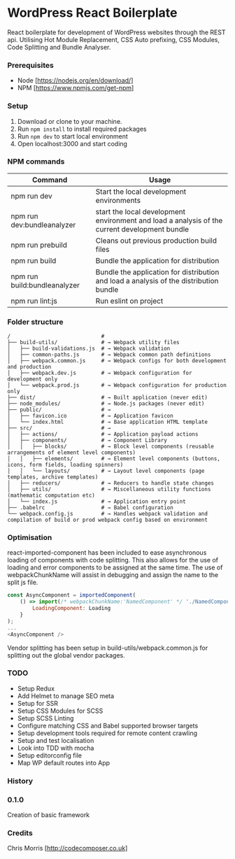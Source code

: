 # WordPress React Boilerplate
React boilerplate for development of WordPress websites through the REST api. Utilising Hot Module Replacement, CSS Auto prefixing, CSS Modules, Code Splitting and Bundle Analyser.

### Prerequisites

* Node [https://nodejs.org/en/download/]
* NPM [https://www.npmjs.com/get-npm]

### Setup

1. Download or clone to your machine.
2. Run `npm install` to install required packages
2. Run `npm dev` to start local environment
3. Open localhost:3000 and start coding

### NPM commands
Command  | Usage
------------- | -------------
npm run dev | Start the local development environments
npm run dev:bundleanalyzer | start the local development environment and load a analysis of the current development bundle
npm run prebuild | Cleans out previous production build files
npm run build | Bundle the application for distribution
npm run build:bundleanalyzer | Bundle the application for distribution and load a analysis of the distribution bundle
npm run lint:js | Run eslint on project

### Folder structure

```shell
/                             #
├── build-utils/              # → Webpack utility files
│   ├── build-validations.js  # → Webpack validation
│   ├── common-paths.js       # → Webpack common path definitions
│   ├── webpack.common.js     # → Webpack configs for both development and production
│   ├── webpack.dev.js        # → Webpack configuration for development only
│   └── webpack.prod.js       # → Webpack configuration for production only
├── dist/                     # → Built application (never edit)
├── node_modules/             # → Node.js packages (never edit)
├── public/                   # →
│   ├── favicon.ico           # → Application favicon
│   └── index.html            # → Base application HTML template
├── src/                      # →
│   ├── actions/              # → Application payload actions
│   ├── components/           # → Component Library
│   │   ├── blocks/           # → Block level components (reusable arrangements of element level components)
│   │   ├── elements/         # → Element level components (buttons, icons, form fields, loading spinners)
│   │   └── layouts/          # → Layout level components (page templates, archive templates)
│   ├── reducers/             # → Reducers to handle state changes
│   ├── utils/                # → Miscellaneous utility functions (mathematic computation etc)
│   └── index.js              # → Application entry point
├── .babelrc                  # → Babel configuration
└── webpack.config.js         # → Handles webpack validation and compilation of build or prod webpack config based on environment
```

### Optimisation

react-imported-component has been included to ease asynchronous loading of components with code splitting. This also allows for the use of loading and error components to be assigned at the same time. The use of webpackChunkName will assist in debugging and assign the name to the split js file.
```javaScript
const AsyncComponent = importedComponent(
    () => import(/* webpackChunkName:'NamedComponent' */ './NamedComponent'), {
        LoadingComponent: Loading
    }
);
...
<AsyncComponent />
```

Vendor splitting has been setup in build-utils/webpack.common.js for splitting out the global vendor packages.

### TODO

* Setup Redux
* Add Helmet to manage SEO meta
* Setup for SSR
* Setup CSS Modules for SCSS
* Setup SCSS Linting
* Configure matching CSS and Babel supported browser targets
* Setup development tools required for remote content crawling
* Setup and test localisation
* Look into TDD with mocha
* Setup editorconfig file
* Map WP default routes into App

### History

### 0.1.0
Creation of basic framework

### Credits

Chris Morris [http://codecomposer.co.uk]
